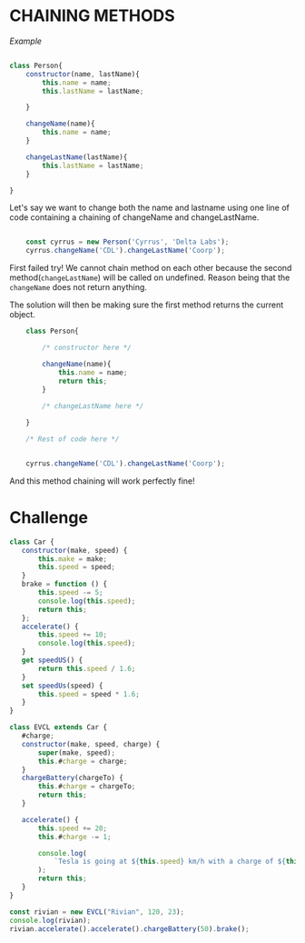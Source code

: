 
# CHAINING METHODS

_Example_

```Javascript

class Person{
	constructor(name, lastName){
		this.name = name;
		this.lastName = lastName;

	}

	changeName(name){
		this.name = name;
	}

	changeLastName(lastName){
		this.lastName = lastName;
	}

}

```

Let's say we want to change both the name and lastname using one line of code containing a chaining of changeName and changeLastName.


```Javascript

	const cyrrus = new Person('Cyrrus', 'Delta Labs');
	cyrrus.changeName('CDL').changeLastName('Coorp');

```
First failed try!
We cannot chain method on each other because the second method(`changeLastName`) will be called on undefined. Reason being that the `changeName` does not return anything.

The solution will then be making sure the first method returns the current object.



```Javascript
	class Person{

		/* constructor here */

		changeName(name){
			this.name = name;
			return this;
		}
	
		/* changeLastName here */

	}

	/* Rest of code here */


	cyrrus.changeName('CDL').changeLastName('Coorp');

```

And this method chaining will work perfectly fine! 




# Challenge
 
 
 ```Javascript
class Car {
	constructor(make, speed) {
		this.make = make;
		this.speed = speed;
	}
	brake = function () {
		this.speed -= 5;
		console.log(this.speed);
		return this;
	};
	accelerate() {
		this.speed += 10;
		console.log(this.speed);
	}
	get speedUS() {
		return this.speed / 1.6;
	}
	set speedUs(speed) {
		this.speed = speed * 1.6;
	}
}

class EVCL extends Car {
	#charge;
	constructor(make, speed, charge) {
		super(make, speed);
		this.#charge = charge;
	}
	chargeBattery(chargeTo) {
		this.#charge = chargeTo;
		return this;
	}

	accelerate() {
		this.speed += 20;
		this.#charge -= 1;

		console.log(
			`Tesla is going at ${this.speed} km/h with a charge of ${this.#charge}%`
		);
		return this;
	}
}

const rivian = new EVCL("Rivian", 120, 23);
console.log(rivian);
rivian.accelerate().accelerate().chargeBattery(50).brake();

```